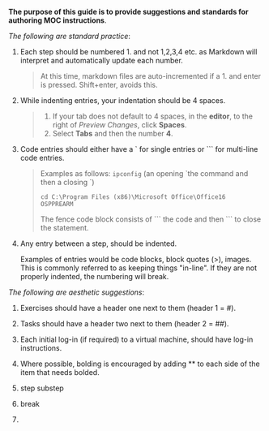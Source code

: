 **The purpose of this guide is to provide suggestions and standards for authoring MOC instructions**.

_The following are standard practice_:

1. Each step should be numbered 1. and not 1,2,3,4 etc. as Markdown will interpret and automatically update each number. 

	>At this time, markdown files are auto-incremented if a 1\. and enter is pressed. Shift+enter, avoids this. 
	
1. While indenting entries, your indentation should be 4 spaces. 
	> 1. If your tab does not default to 4 spaces, in the **editor**, to the right of *Preview Changes*, click **Spaces**. 
	> 1. Select **Tabs** and then the number **4**. 
	
1. Code entries should either have a \` for single entries or \`\`\` for multi-line code entries. 

    >Examples as follows:
    > `ipconfig` (an opening \`the command and then a closing \`)
    > 
    > ```
    > cd C:\Program Files (x86)\Microsoft Office\Office16
    > OSPPREARM
    > ```
    > The fence code block consists of \``` the code and then \``` to close the statement. 
  
1. Any entry between a step, should be indented.  

    Examples of entries would be code blocks, block quotes (>), images.  This is commonly referred to as keeping things "in-line".  If they are not properly indented, the numbering will break. 
    
_The following are aesthetic suggestions_:

1. Exercises should have a header one next to them (header 1 = #). 
1. Tasks should have a header two next to them (header 2 = ##). 
1. Each initial log-in (if required) to a virtual machine, should have log-in instructions. 
1. Where possible, bolding is encouraged by adding ** to each side of the item that needs bolded. 


1. step
substep
1. break 
2. 
